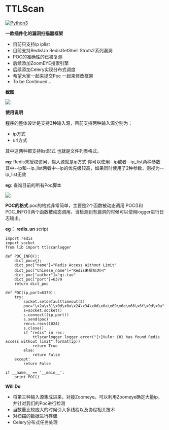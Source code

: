 # TTLScan

[![Python3](https://img.shields.io/badge/python-3.6-green.svg?style=plastic)](https://www.python.org/)

**一款插件化的漏洞扫描器框架**


- 目前只支持ip iplist
- 目前支持RedisUn RedisGetShell Struts2系列漏洞 
- POC的准确性的已被复测
- 后续添加ZoomEYE搜索引擎
- 后续添加Celery实现分布式调度
- 希望大家一起来提交Poc 一起来修改框架
- To be Continued...

    
**截图**

![](http://okzjjcktf.bkt.clouddn.com/logo.png)

**使用说明**

程序的整体设计是支持3种输入源，目前支持两种输入源分别为：

- ip方式
- url方式

其中这两种都支持list形式 也就是文件列表格式。

**eg**: Redis未授权访问，输入源就是ip方式 你可以使用--ip或者--ip_list两种参数
其中--ip和--ip_list两者中--ip的优先级较高，如果同时使用了2种参数，则视为--ip_list无效

**eg**: 查询目前的所有Poc脚本

![](http://okzjjcktf.bkt.clouddn.com/logo4.png)

**POC的格式**
poc的格式非常简单，主要是2个函数被动态调用 POC()和POC_INFO()两个函数被动态调用，当检测到有漏洞的时候可以使用logger进行日志输出。

**eg：** **redis_un** script

```
import redis
import socket
from lib import ttlscanlogger

def POC_INFO():
	dict_poc={};
	dict_poc["name"]="Redis Access Without Limit"
	dict_poc["Chinese_name"]="Redis未授权访问"
	dict_poc["author"]="qi.tao"
	dict_poc["port"]=6379
	return dict_poc
	
def POC(ip,port=6379):
	try:
		socket.setdefaulttimeout(2)
		poc="\x2a\x31\x0d\x0a\x24\x34\x0d\x0a\x69\x6e\x66\x6f\x0d\x0a"
		s=socket.socket()
		s.connect((ip,port))
		s.send(poc)
		rec=s.recv(1024)
		s.close()
		if "redis" in rec:
			ttlscanlogger.logger.error("[+]Vuln: {0} has found Redis access without limit".format(ip))
			return True
		else:
			return False
	except:
		return False

if __name__ == '__main__':
	print POC()
```

**Will Do**

- 将第三种输入源集成进来，对接Zoomeye。可以利用Zoomeye确定大量ip，并针对我们的Poc进行检测
- 当数量比较庞大的时候引入多线程以及协程相关技术
- 对扫描的数据进行存储
- Celery分布式任务处理






